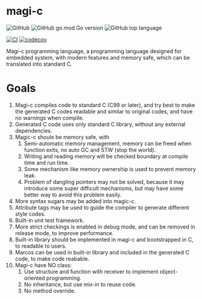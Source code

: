 magi-c
======

![GitHub](https://img.shields.io/github/license/flily/magi-c)
![GitHub go.mod Go version](https://img.shields.io/github/go-mod/go-version/flily/magi-c)
![GitHub top language](https://img.shields.io/github/languages/top/flily/magi-c)

[![CI](https://github.com/flily/magi-c/actions/workflows/ci.yaml/badge.svg)](https://github.com/flily/magi-c/actions/workflows/ci.yaml)
[![codecov](https://codecov.io/gh/flily/magi-c/graph/badge.svg?token=Fo40DMNyZr)](https://codecov.io/gh/flily/magi-c)


Magi-c programming language, a programming language designed for embedded system, with modern
features and memory safe, which can be translated into standard C.

Goals
=====

1. Magi-c compiles code to standard C (C99 or later), and try best to make the generated C codes
    readable and similar to original codes, and have no warnings when compile.
2. Generated C code uses only standard C library, without any external dependencies.
3. Magic-c shoule be memory safe, with
    1. Semi-automatic memory management, memory can be freed when function exits, no auto GC and STW (stop the world).
    2. Writing and reading memory will be checked boundary at compile time and run time.
    3. Some mechanism like memory ownership is used to prevent memory leak.
    4. Problem of dangling pointers may not be solved, because it may introduce some super difficult
       mechanisms, but may have some better way to avoid this problem easily.
4. More syntax sugars may be added into magic-c.
5. Attribute tags may be used to guide the compiler to generate different style codes.
6. Built-in unit test framework.
7. More strict checkings is enabled in debug mode, and can be removed in release mode, to
   improve performance.
8. Built-in library should be implemented in magi-c and bootstrapped in C, to readable to users.
9. Marcos can be used in built-in library and included in the generated C code, to make code reabable.
10. Magi-c have NO class:
    1. Use structure and function with receiver to implement object-oriented programming.
    2. No inheritance, but use mix-in to reuse code.
    3. No method override.
